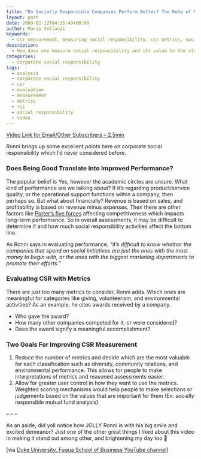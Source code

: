 ```yaml
---
title: "Do Socially Responsible Companies Perform Better? The Role of Metrics"
layout: post
date: 2009-02-12T04:25:49+00:00
author: Mario Vellandi
keywords:
  - csr measurement, measuring social responsibility, csr metrics, social return on investment, csr evaluation, corporate social responsibility
description:
  - How does one measure social responsibility and its value to the stakeholders, employees, and the public? Where can it be improved? Ronni Chatterji answers.
categories:
  - corporate social responsibility
tags:
  - analysis
  - corporate social responsibility
  - csr
  - evaluation
  - measurement
  - metrics
  - roi
  - social responsibility
  - video
---
```

[Video Link for Email/Other Subscribers &#8211; 2.5min](http://www.youtube.com/watch?v=iXsaYR1Izqw)

Ronni brings up some excellent points here on corporate social responsibility which I&#8217;d never considered before.

### Does Being Good Translate Into Improved Performance?

The popular belief is Yes, however the academic circles are unsure. What kind of performance are we talking about? If it&#8217;s regarding product/service quality, or the operational support functions within a company, then perhaps so. But what about financially? Revenue is based on sales, and profitability is based on revenue minus expenses. Then there are other factors like [Porter&#8217;s five forces](http://en.wikipedia.org/wiki/Porter_five_forces_analysis "wikipedia article on porter's five forces analysis") affecting competitiveness which impacts long-term performance. So in overall assessments, it may be difficult to determine if and how much social responsibility activities affect the bottom line.

As Ronni says in evaluating performance, _&#8220;it&#8217;s difficult to know whether the companies that spend on social initiatives are just the ones with the most money to begin with, or the ones with the biggest marketing departments to promote their efforts.&#8221;_

### Evaluating CSR with Metrics

There are just too many metrics to consider, Ronni adds. Which ones are meaningful for categories like giving, volunteerism, and environmental activities? As an example, he cites awards received by a company.

  * Who gave the award?
  * How many other companies competed for it, or were considered?
  * Does the award signify a meaningful accomplishment?

### Two Goals For Improving CSR Measurement

  1. Reduce the number of metrics and decide which are the most valuable for each classification such as diversity, community relations, and environmental performance. This allows for people to make interpretations of metrics and reasoned assessments easier.
  2. Allow for greater user control in how they want to use the metrics. Weighted scoring mechanisms would help people to make selections or judgements based on the values that are important for them (Ex: socially responsible mutual fund analysis).

&#8211; &#8211; &#8211;

As an aside, did yoll notice how JOLLY Ronni is with his big smile and excited demeanor? Just one of the other great things I liked about this video in making it stand out among other, and brightening my day too 🙂

[via <a rel="nofollow" title="duke university fuqua school youtube channel" href="http://www.youtube.com/user/FuquaSchOfBusiness">Duke University, Fuqua School of Business YouTube channel</a>]
